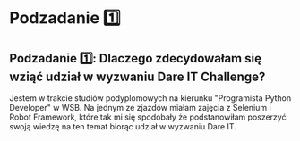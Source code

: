 # Podzadanie 1️⃣

## Podzadanie 1️⃣: Dlaczego zdecydowałam się wziąć udział w wyzwaniu Dare IT Challenge?

Jestem w trakcie studiów podyplomowych na kierunku "Programista Python Developer" w WSB. Na jednym ze zjazdów miałam zajęcia z Selenium i Robot Framework, które tak mi się spodobały że podstanowiłam poszerzyć swoją wiedzę na ten temat biorąc udział w wyzwaniu Dare IT.